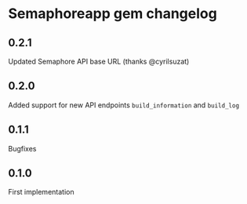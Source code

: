 # Semaphoreapp gem changelog

## 0.2.1

Updated Semaphore API base URL (thanks @cyrilsuzat)

## 0.2.0

Added support for new API endpoints `build_information` and `build_log`

## 0.1.1

Bugfixes

## 0.1.0

First implementation
